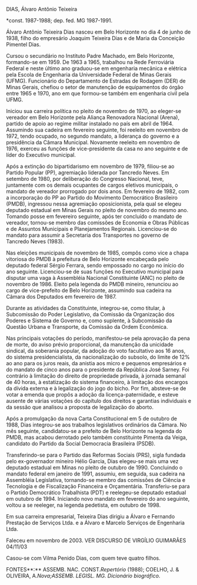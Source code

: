 DIAS, Álvaro Antônio Teixeira

\*const. 1987-1988; dep. fed. MG 1987-1991.

Álvaro Antônio Teixeira Dias nasceu em Belo Horizonte no dia 4 de junho
de 1938, filho do empresário Joaquim Teixeira Dias e de Maria da
Conceição Pimentel Dias.

Cursou o secundário no Instituto Padre Machado, em Belo Horizonte,
formando-se em 1959. De 1963 a 1965, trabalhou na Rede Ferroviária
Federal e neste último ano graduou-se em engenharia mecânica e elétrica
pela Escola de Engenharia da Universidade Federal de Minas Gerais
(UFMG). Funcionário do Departamento de Estradas de Rodagem (DER) de
Minas Gerais, chefiou o setor de manutenção de equipamentos do órgão
entre 1965 e 1970, ano em que formou-se também em engenharia civil pela
UFMG.

Iniciou sua carreira política no pleito de novembro de 1970, ao
eleger-se vereador em Belo Horizonte pela Aliança Renovadora Nacional
(Arena), partido de apoio ao regime militar instalado no país em abril
de 1964. Assumindo sua cadeira em fevereiro seguinte, foi reeleito em
novembro de 1972, tendo ocupado, no segundo mandato, a liderança do
governo e a presidência da Câmara Municipal. Novamente reeleito em
novembro de 1976, exerceu as funções de vice-presidente da casa no ano
seguinte e de líder do Executivo municipal.

Após a extinção do bipartidarismo em novembro de 1979, filiou-se ao
Partido Popular (PP), agremiação liderada por Tancredo Neves. Em
setembro de 1980, por deliberação do Congresso Nacional, teve,
juntamente com os demais ocupantes de cargos eletivos municipais, o
mandato de vereador prorrogado por dois anos. Em fevereiro de 1982, com
a incorporação do PP ao Partido do Movimento Democrático Brasileiro
(PMDB), ingressou nessa agremiação oposicionista, pela qual se elegeu
deputado estadual em Minas Gerais no pleito de novembro do mesmo ano.
Tomando posse em fevereiro seguinte, após ter concluído o mandato de
vereador, tornou-se membro das comissões de Economia e Obras Públicas e
de Assuntos Municipais e Planejamentos Regionais. Licenciou-se do
mandato para assumir a Secretaria dos Transportes no governo de Tancredo
Neves (1983).

Nas eleições municipais de novembro de 1985, compôs como vice a chapa
vitoriosa do PMDB à prefeitura de Belo Horizonte encabeçada pelo
deputado federal Sérgio Ferrara, sendo empossado no cargo no início do
ano seguinte. Licenciou-se de suas funções no Executivo municipal para
disputar uma vaga à Assembléia Nacional Constituinte (ANC) no pleito de
novembro de 1986. Eleito pela legenda do PMDB mineiro, renunciou ao
cargo de vice-prefeito de Belo Horizonte, assumindo sua cadeira na
Câmara dos Deputados em fevereiro de 1987.

Durante as atividades da Constituinte, integrou-se, como titular, à
Subcomissão do Poder Legislativo, da Comissão da Organização dos Poderes
e Sistema de Governo e, como suplente, à Subcomissão da Questão Urbana e
Transporte, da Comissão da Ordem Econômica.

Nas principais votações do período, manifestou-se pela aprovação da pena
de morte, do aviso prévio proporcional, da manutenção da unicidade
sindical, da soberania popular, da adoção do voto facultativo aos 16
anos, do sistema presidencialista, da nacionalização do subsolo, do
limite de 12% ao ano para os juros reais, da anistia aos micro e
pequenos empresários e do mandato de cinco anos para o presidente da
República José Sarney. Foi contrário à limitação do direito de
propriedade privada, à jornada semanal de 40 horas, à estatização do
sistema financeiro, à limitação dos encargos da dívida externa e à
legalização do jogo do bicho. Por fim, absteve-se de votar a emenda que
propôs a adoção da licença-paternidade, e esteve ausente de várias
votações do capítulo dos direitos e garantias individuais e da sessão
que analisou a proposta de legalização do aborto.

Após a promulgação da nova Carta Constitucional em 5 de outubro de 1988,
Dias integrou-se aos trabalhos legislativos ordinários da Câmara. No mês
seguinte, candidatou-se a prefeito de Belo Horizonte na legenda do PMDB,
mas acabou derrotado pelo também constituinte Pimenta da Veiga,
candidato do Partido da Social Democracia Brasileira (PSDB).

Transferindo-se para o Partido das Reformas Sociais (PRS), sigla fundada
pelo ex-governador mineiro Hélio Garcia, Dias elegeu-se mais uma vez
deputado estadual em Minas no pleito de outubro de 1990. Concluindo o
mandato federal em janeiro de 1991, assumiu, em seguida, sua cadeira na
Assembléia Legislativa, tornando-se membro das comissões de Ciência e
Tecnologia e de Fiscalização Financeira e Orçamentária. Transferiu-se
para o Partido Democrático Trabalhista (PDT) e reelegeu-se deputado
estadual em outubro de 1994. Iniciando novo mandato em fevereiro do ano
seguinte, voltou a se reeleger, na legenda pedetista, em outubro de
1998.

Em sua carreira empresarial, Teixeira Dias dirigiu a Álvaro e Fernando
Prestação de Serviços Ltda. e a Álvaro e Marcelo Serviços de Engenharia
Ltda.

Faleceu em novembro de 2003. VER DISCURSO DE VIRGÍLIO GUIMARÃES 04/11/03

Casou-se com Vilma Penido Dias, com quem teve quatro filhos.

FONTES**:** ASSEMB. NAC. CONST.*Repertório* (1988); COELHO, J. &
OLIVEIRA, A.*Nova;*ASSEMB. LEGISL. MG*. Dicionário biográfico*.

 
